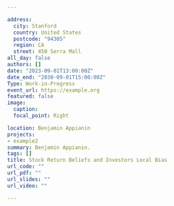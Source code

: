 ```yaml
---

address:
  city: Stanford
  country: United States
  postcode: "94305"
  region: CA
  street: 450 Serra Mall
all_day: false
authors: []
date: "2023-09-01T13:00:00Z"
date_end: "2030-09-01T15:00:00Z"
Type: Work-in-Progress
event_url: https://example.org
featured: false
image:
  caption: 
  focal_point: Right

location: Benjamin Appianin
projects: 
- example2
summary: Benjamin Appianin.
tags: []
title: Stock Return Beliefs and Investors Local Bias
url_code: ""
url_pdf: ""
url_slides: ""
url_video: ""

---
```


